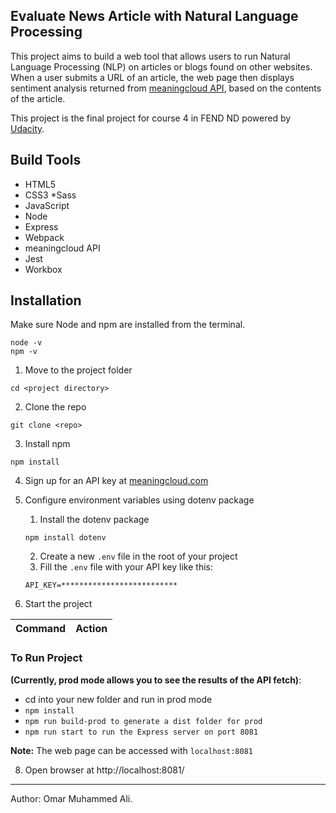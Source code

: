 ## Evaluate News Article  with Natural Language Processing

This project aims to build a web tool that allows users to run Natural Language Processing (NLP) on articles or blogs found on other websites. When a user submits a URL of an article, the web page then displays sentiment analysis returned from [meaningcloud API](https://www.meaningcloud.com/products/sentiment-analysis), based on the contents of the article.

This project is the final project for course 4 in FEND ND powered by [Udacity](https://www.udacity.com/).

## Build Tools
* HTML5
* CSS3
*Sass
* JavaScript
* Node
* Express
* Webpack
* meaningcloud API
* Jest
* Workbox

## Installation
Make sure Node and npm are installed from the terminal.
```
node -v
npm -v
```

1. Move to the project folder
```
cd <project directory>
```
2. Clone the repo
```
git clone <repo>
```
3. Install npm
```
npm install
```
4. Sign up for an API key at [meaningcloud.com](https://www.meaningcloud.com/developer/create-account)

5. Configure environment variables using dotenv package
    1. Install the dotenv package
   ```
   npm install dotenv
   ```
    2. Create a new `.env` file in the root of your project
    3. Fill the `.env` file with your API key like this:
   ```
   API_KEY=**************************
   ```
7. Start the project

Command | Action
:------------: | :-------------:
### To Run Project

**(Currently, prod mode allows you to see the results of the API fetch)**:
- cd into your new folder and run in prod mode
- `npm install`
- `npm run build-prod to generate a dist folder for prod`
- `npm run start to run the Express server on port 8081`

**Note:** The web page can be accessed with `localhost:8081`

8. Open browser at http://localhost:8081/

------

Author: Omar Muhammed Ali.

